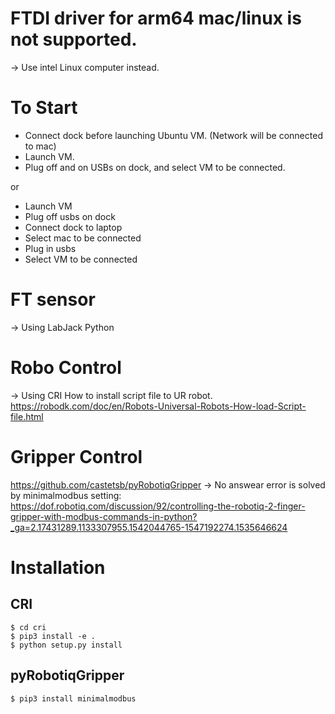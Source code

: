 # FTDI driver for arm64 mac/linux is not supported.
-> Use intel Linux computer instead.

# To Start
- Connect dock before launching Ubuntu VM. (Network will be connected to mac)
- Launch VM.
- Plug off and on USBs on dock, and select VM to be connected.

or

- Launch VM
- Plug off usbs on dock
- Connect dock to laptop
- Select mac to be connected
- Plug in usbs
- Select VM to be connected

# FT sensor
-> Using LabJack Python

# Robo Control
-> Using CRI
How to install script file to UR robot.
https://robodk.com/doc/en/Robots-Universal-Robots-How-load-Script-file.html

# Gripper Control
https://github.com/castetsb/pyRobotiqGripper
-> No answear error is solved by minimalmodbus setting: https://dof.robotiq.com/discussion/92/controlling-the-robotiq-2-finger-gripper-with-modbus-commands-in-python?_ga=2.17431289.1133307955.1542044765-1547192274.1535646624

# Installation
## CRI
```
$ cd cri
$ pip3 install -e .
$ python setup.py install
```

## pyRobotiqGripper
```
$ pip3 install minimalmodbus
```


